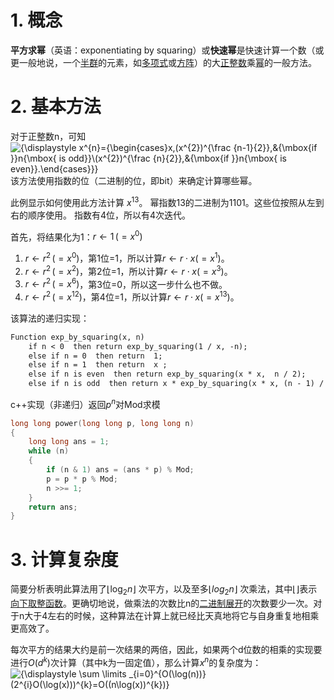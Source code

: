 # 1. 概念
**平方求幂**（英语：exponentiating by squaring）或**快速幂**是快速计算一个数（或更一般地说，一个[半群](https://zh.wikipedia.org/wiki/%E5%8D%8A%E7%BE%A4 "半群")的元素，如[多项式](https://zh.wikipedia.org/wiki/%E5%A4%9A%E9%A0%85%E5%BC%8F "多项式")或[方阵](https://zh.wikipedia.org/wiki/%E6%96%B9%E5%9D%97%E7%9F%A9%E9%98%B5 "方块矩阵")）的大[正整数](https://zh.wikipedia.org/wiki/%E8%87%AA%E7%84%B6%E6%95%B0 "自然数")乘[幂](https://zh.wikipedia.org/wiki/%E5%B9%82 "幂")的一般方法。

# 2. 基本方法
对于正整数n，可知
![{\displaystyle x^{n}={\begin{cases}x\,(x^{2})^{\frac {n-1}{2}},&{\mbox{if }}n{\mbox{ is odd}}\\(x^{2})^{\frac {n}{2}},&{\mbox{if }}n{\mbox{ is even}}.\end{cases}}}](https://wikimedia.org/api/rest_v1/media/math/render/svg/46fe9e68c70c04df4c3d22c469a57d4655b50539)
该方法使用指数的位（二进制的位，即bit）来确定计算哪些幂。

此例显示如何使用此方法计算 $x^13$。 幂指数13的二进制为1101。这些位按照从左到右的顺序使用。 指数有4位，所以有4次迭代。

首先，将结果化为1：$r\leftarrow 1\,(=x^{0})$
1. $r \leftarrow r^2\,(=x^{0})$，第1位=1，所以计算$r\leftarrow r\cdot x(=x^{1})$。 
2. $r \leftarrow r^{2}\,(=x^{2})$，第2位=1，所以计算$r \leftarrow r \cdot x(=x^{3})$。
3. $r \leftarrow r^{2}\,(=x^{6})$，第3位=0，所以这一步什么也不做。
4. $r \leftarrow r^{2}\,(=x^{12})$，第4位=1，所以计算$r \leftarrow r \cdot x(=x^{13})$。

该算法的递归实现：
```md
Function exp_by_squaring(x, n)
    if n < 0  then return exp_by_squaring(1 / x, -n);
    else if n = 0  then return  1;
    else if n = 1  then return  x ;
    else if n is even  then return exp_by_squaring(x * x,  n / 2);
    else if n is odd  then return x * exp_by_squaring(x * x, (n - 1) / 2);
```

c++实现（非递归）返回$p^{n}$对Mod求模
```cpp
long long power(long long p, long long n)
{
	long long ans = 1;
	while (n)
	{
		if (n & 1) ans = (ans * p) % Mod;
		p = p * p % Mod;
		n >>= 1;
	}
	return ans;
}
```

# 3. 计算复杂度
简要分析表明此算法用了$\lfloor \log_{2}n\rfloor$ 次平方，以及至多$\lfloor log_{2}n \rfloor$ 次乘法，其中$\lfloor \rfloor$表示[向下取整函数](https://zh.wikipedia.org/wiki/%E9%AB%98%E6%96%AF%E7%AC%A6%E8%99%9F "高斯符号")。更确切地说，做乘法的次数比n的[二进制展开](https://zh.wikipedia.org/wiki/%E4%BA%8C%E8%BF%9B%E5%88%B6 "二进制")的次数要少一次。对于n大于4左右的时候，这种算法在计算上就已经比天真地将它与自身重复地相乘更高效了。

每次平方的结果大约是前一次结果的两倍，因此，如果两个d位数的相乘的实现要进行$O(d^{k})$次计算（其中k为一固定值），那么计算$x^{n}$的复杂度为：
![{\displaystyle \sum \limits _{i=0}^{O(\log(n))}(2^{i}O(\log(x)))^{k}=O((n\log(x))^{k})}](https://wikimedia.org/api/rest_v1/media/math/render/svg/878f92c78f8f09a1b19bd3a706214ef79a380945)

